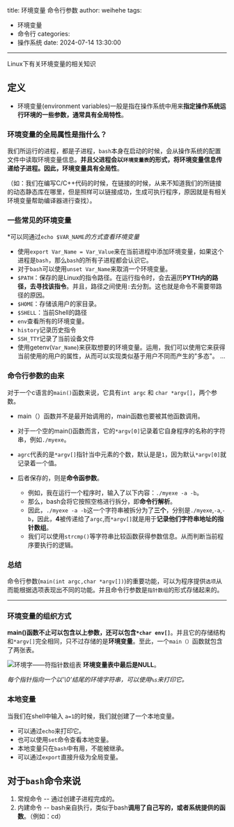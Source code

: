 title: 环境变量 命令行参数
author: weihehe
tags:
  - 环境变量
  - 命令行
categories:
  - 操作系统
date: 2024-07-14 13:30:00
---
Linux下有关环境变量的相关知识
<!--more-->
## 定义

- 环境变量(environment variables)一般是指在操作系统中用来**指定操作系统运行环境的一些参数，通常具有全局特性**。

### 环境变量的全局属性是指什么？
我们所运行的进程，都是子进程，`bash`本身在启动的时候，会从操作系统的配置文件中读取环境变量信息。**并且父进程会以`环境变量表`的形式，将环境变量信息传递给子进程。因此，环境变量具有全局性**。


（如：我们在编写C/C++代码的时候，在链接的时候，从来不知道我们的所链接的动态静态库在哪里，但是照样可以链接成功，生成可执行程序，原因就是有相关环境变量帮助编译器进行查找）。

### 一些常见的环境变量

*可以同通过`echo $VAR_NAME`*的方式查看环境变量*

- 使用`export Var_Name = Var_Value`来在当前进程中添加环境变量，如果这个进程是`bash`，那么`bash`的所有子进程都会认识它。
- 对于`bash`可以使用`unset Var_Name`来取消一个环境变量。
- `$PATH`：保存的是Linux的指令路径。在运行指令时，会去遍历**PYTH内的路径，去寻找该指令**。并且，路径之间使用`:`去分割。这也就是命令不需要带路径的原因。
- `$HOME`：存储该用户的家目录。 
- `$SHELL`：当前Shell的路径
- `env`查看所有的环境变量。
- `history`记录历史指令
- `SSH_TTY`记录了当前设备文件
- 使用getenv(`Var_Name`)来获取想要的环境变量。运用，我们可以使用它来获得当前使用的用户的属性，从而可以实现类似基于用户不同而产生的"多态"。
	...
 
### 命令行参数的由来

对于一个c语言的`main()`函数来说，它具有`int argc` 和 `char *argv[]`，两个参数。

- main（）函数并不是最开始调用的，main函数也要被其他函数调用。

- 对于一个空的main()函数而言，它的`*argv[0]`记录着它自身程序的名称的字符串，例如`./myexe`。

- `agrc`代表的是`*argv[]`指针当中元素的个数，默认是是`1`，因为默认`*argv[0]`就记录着一个值。

- 后者保存的，则是**命令函参数**。
	- 例如，我在运行一个程序时，输入了以下内容：`./myexe -a -b`。
	- 那么，bash会将它按照空格进行拆分，即**命令行解析**。
	- 因此，`./myexe -a -b`这一个字符串被拆分为了**三个**，分别是`./myexe`,`-a`,`-b`，因此，**4**被传递给了`argc`,而`*argv[]`就是用于**记录他们字符串地址的指针数组**。
	- 我们可以使用`strcmp()`等字符串比较函数获得参数信息。从而判断当前程序要执行的逻辑。

### 总结

命令行参数(`main(int argc,char *argv[])`)的重要功能，可以为程序提供`选项`从而能根据选项表现出不同的功能。并且命令行参数是`指针数组`的形式存储起来的。

---

### 环境变量的组织方式


**main()函数不止可以包含以上参数，还可以包含`*char env[]`**。并且它的存储结构和`*argv[]`完全相同，只不过存储的是**环境变量**。至此，一个`main（）`函数就包含了两张表。

![环境字——符指针数组表](/images/环境变量的组织方式.png)
**环境变量表中最后是NULL**。

*每个指针指向一个以’\0’结尾的环境字符串，可以使用`%s`来打印它。*

### 本地变量

当我们在shell中输入 `a=1`的时候，我们就创建了一个本地变量。
- 可以通过`echo`来打印它。
- 也可以使用`set`命令查看本地变量。
- 本地变量只在`bash`中有用，不能被继承。
- 可以通过`export`直接升级为全局变量。

## 对于`bash`命令来说

1. 常规命令 -- 通过创建子进程完成的。
2. 内建命令 -- bash亲自执行，类似于bash**调用了自己写的，或者系统提供的函数**。（例如：cd）